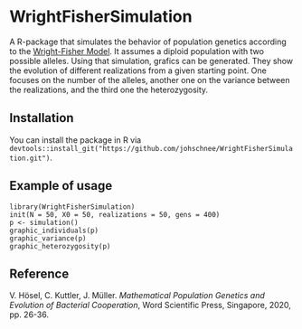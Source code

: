 # WrightFisherSimulation
A R-package that simulates the behavior of population genetics according to the [Wright-Fisher Model](https://en.wikipedia.org/wiki/Genetic_drift#Wright%E2%80%93Fisher_model). It assumes a diploid population with two possible alleles. Using that simulation, grafics can be generated. They show the evolution of different realizations from a given starting point. One focuses on the number of the alleles, another one on the variance between the realizations, and the third one the heterozygosity.


## Installation
You can install the package in R via
```devtools::install_git("https://github.com/johschnee/WrightFisherSimulation.git")```.

## Example of usage
```
library(WrightFisherSimulation)
init(N = 50, X0 = 50, realizations = 50, gens = 400)
p <- simulation()
graphic_individuals(p)
graphic_variance(p)
graphic_heterozygosity(p)
```

## Reference
V. Hösel, C. Kuttler, J. Müller. _Mathematical Population Genetics and Evolution of Bacterial Cooperation_, Word Scientific Press, Singapore, 2020, pp. 26-36.
